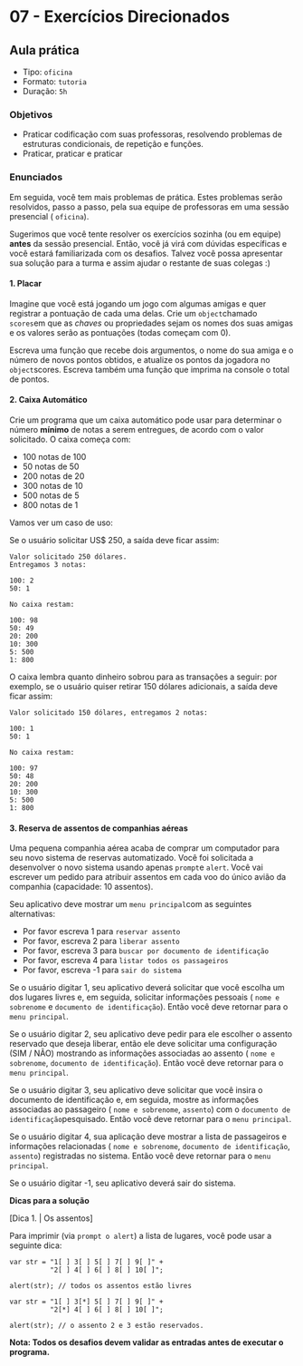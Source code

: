 # 07 - Exercícios Direcionados

## Aula prática

* Tipo: `oficina`
* Formato: `tutoria`
* Duração: `5h`

### Objetivos

* Praticar codificação com suas professoras, resolvendo problemas de estruturas condicionais, de repetição e funções.
* Praticar, praticar e praticar

### Enunciados

Em seguida, você tem mais problemas de prática. Estes problemas serão resolvidos, passo a passo, pela sua equipe de professoras em uma sessão presencial \( `oficina`\).

Sugerimos que você tente resolver os exercícios sozinha \(ou em equipe\) **antes** da sessão presencial. Então, você já virá com dúvidas específicas e você estará familiarizada com os desafios. Talvez você possa apresentar sua solução para a turma e assim ajudar o restante de suas colegas :\)

#### 1. Placar

Imagine que você está jogando um jogo com algumas amigas e quer registrar a pontuação de cada uma delas. Crie um `object`chamado `scores`em que as _chaves_ ou propriedades sejam os nomes dos suas amigas e os valores serão as pontuações \(todas começam com 0\).

Escreva uma função que recebe dois argumentos, o nome do sua amiga e o número de novos pontos obtidos, e atualize os pontos da jogadora no `object`scores. Escreva também uma função que imprima na console o total de pontos.

#### 2. Caixa Automático

Crie um programa que um caixa automático pode usar para determinar o número **mínimo** de notas a serem entregues, de acordo com o valor solicitado. O caixa começa com:

* 100 notas de 100
* 50 notas de 50
* 200 notas de 20
* 300 notas de 10
* 500 notas de 5
* 800 notas de 1

Vamos ver um caso de uso:

Se o usuário solicitar US$ 250, a saída deve ficar assim:

```text
Valor solicitado 250 dólares.
Entregamos 3 notas:

100: 2
50: 1

No caixa restam:

100: 98
50: 49
20: 200
10: 300
5: 500
1: 800
```

O caixa lembra quanto dinheiro sobrou para as transações a seguir: por exemplo, se o usuário quiser retirar 150 dólares adicionais, a saída deve ficar assim:

```text
Valor solicitado 150 dólares, entregamos 2 notas:

100: 1
50: 1

No caixa restam:

100: 97
50: 48
20: 200
10: 300
5: 500
1: 800
```

#### 3. Reserva de assentos de companhias aéreas

Uma pequena companhia aérea acaba de comprar um computador para seu novo sistema de reservas automatizado. Você foi solicitada a desenvolver o novo sistema usando apenas `prompt`e `alert`. Você vai escrever um pedido para atribuir assentos em cada voo do único avião da companhia \(capacidade: 10 assentos\).

Seu aplicativo deve mostrar um `menu principal`com as seguintes alternativas:

* Por favor escreva 1 para `reservar assento`
* Por favor, escreva 2 para `liberar assento`
* Por favor, escreva 3 para `buscar por documento de identificação`
* Por favor, escreva 4 para `listar todos os passageiros`
* Por favor, escreva -1 para `sair do sistema`

Se o usuário digitar 1, seu aplicativo deverá solicitar que você escolha um dos lugares livres e, em seguida, solicitar informações pessoais \( `nome e sobrenome` e `documento de identificação`\). Então você deve retornar para o `menu principal`.

Se o usuário digitar 2, seu aplicativo deve pedir para ele escolher o assento reservado que deseja liberar, então ele deve solicitar uma configuração \(SIM / NÃO\) mostrando as informações associadas ao assento \( `nome e sobrenome`, `documento de identificação`\). Então você deve retornar para o `menu principal`.

Se o usuário digitar 3, seu aplicativo deve solicitar que você insira o documento de identificação e, em seguida, mostre as informações associadas ao passageiro \( `nome e sobrenome`, `assento`\) com o `documento de identificação`pesquisado. Então você deve retornar para o `menu principal`.

Se o usuário digitar 4, sua aplicação deve mostrar a lista de passageiros e informações relacionadas \( `nome e sobrenome`, `documento de identificação`, `assento`\) registradas no sistema. Então você deve retornar para o `menu principal`.

Se o usuário digitar -1, seu aplicativo deverá sair do sistema.

**Dicas para a solução**

\[Dica 1. \| Os assentos\]

Para imprimir \(via `prompt o alert`\) a lista de lugares, você pode usar a seguinte dica:

```text
var str = "1[ ] 3[ ] 5[ ] 7[ ] 9[ ]" +
          "2[ ] 4[ ] 6[ ] 8[ ] 10[ ]";

alert(str); // todos os assentos estão livres

var str = "1[ ] 3[*] 5[ ] 7[ ] 9[ ]" +
          "2[*] 4[ ] 6[ ] 8[ ] 10[ ]";

alert(str); // o assento 2 e 3 estão reservados.
```

**Nota: Todos os desafios devem validar as entradas antes de executar o programa.**

